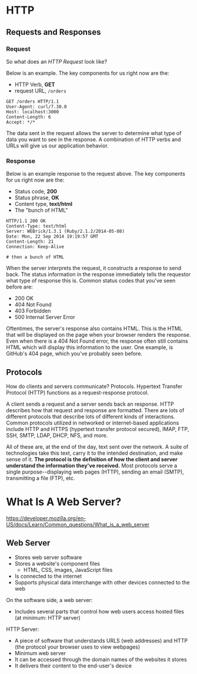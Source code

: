 # HTTP

## Requests and Responses

### Request
So what does an _HTTP Request_ look like?

Below is an example. The key components for us right now are the:
- HTTP Verb, **GET**
- request URL, `/orders`

```
GET /orders HTTP/1.1
User-Agent: curl/7.30.0
Host: localhost:3000
Content-Length: 6
Accept: */*
```

The data sent in the request allows the server to determine what type of data you want to see in the response. A combination of HTTP verbs and URLs will give us our application behavior.

### Response

Below is an example response to the request above. The key components for us right now are the:
- Status code, **200**
- Status phrase, **OK**
- Content type, **text/html**
- The "bunch of HTML"

```
HTTP/1.1 200 OK
Content-Type: text/html
Server: WEBrick/1.3.1 (Ruby/2.1.2/2014-05-08)
Date: Mon, 22 Sep 2014 19:19:57 GMT
Content-Length: 21
Connection: Keep-Alive

# then a bunch of HTML
```

When the server interprets the request, it constructs a response to send back. The status information in the response immediately tells the requestor what type of response this is. Common status codes that you've seen before are:

- 200 OK
- 404 Not Found
- 403 Forbidden
- 500 Internal Server Error

Oftentimes, the server's response also contains HTML. This is the HTML that will be displayed on the page when your browser renders the response. Even when there is a 404 Not Found error, the response often still contains HTML which will display this information to the user. One example, is GitHub's 404 page, which you've probably seen before.

## Protocols

How do clients and servers communicate? Protocols.
Hypertext Transfer Protocol (HTTP) functions as a request-response protocol.

A client sends a request and a server sends back an response. HTTP describes how that request and response are formatted. There are lots of different protocols that describe lots of different kinds of interactions. Common protocols utilized in networked or internet-based applications include HTTP and HTTPS (hypertext transfer protocol secured), IMAP, FTP, SSH, SMTP, LDAP, DHCP, NFS, and more.

All of these are, at the end of the day, text sent over the network. A suite of technologies take this text, carry it to the intended destination, and make sense of it. __The protocol is the definition of how the client and server understand the information they've received.__ Most protocols serve a single purpose--displaying web pages (HTTP), sending an email (SMTP), transmitting a file (FTP), etc.

# What Is A Web Server?
<https://developer.mozilla.org/en-US/docs/Learn/Common_questions/What_is_a_web_server>

## Web Server  

- Stores web server software
- Stores a website's component files
    - HTML, CSS, images, JavaScript files
- Is connected to the internet
- Supports physical data interchange with other devices connected to the web

On the software side, a web server:
- Includes several parts that control how web users access hosted files (at minimum: HTTP server)

HTTP Server:
- A piece of software that understands URLS (web addresses) and HTTP (the protocol your browser uses to view webpages)
- Minimum web server
- It can be accessed through the domain names of the websites it stores
- It delivers their content to the end-user's device
